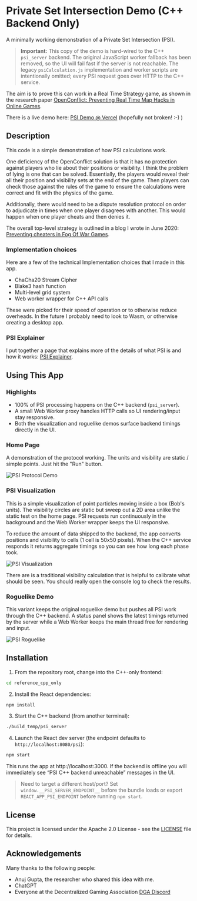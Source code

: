 # Private Set Intersection Demo (C++ Backend Only)

A minimally working demonstration of a Private Set Intersection (PSI).

> **Important:** This copy of the demo is hard-wired to the C++ `psi_server` backend. The original JavaScript worker fallback has been removed, so the UI will fail fast if the server is not reachable.
> The legacy `psiCalculation.js` implementation and worker scripts are intentionally omitted; every PSI request goes over HTTP to the C++ service.

The aim is to prove this can work in a Real Time Strategy game, as shown in the research paper [OpenConflict: Preventing Real Time Map Hacks in Online Games](https://www.shiftleft.org/papers/openconflict/).

There is a live demo here: [PSI Demo @ Vercel](https://psi-demo-delta.vercel.app/) (hopefully not broken! :-) )

## Description
This code is a simple demonstration of how PSI calculations work.

One deficiency of the OpenConflict solution is that it has no protection against players who lie about their positions or visibility. I think the problem of lying is one that can be solved. Essentially, the players would reveal their all their position and visibility sets at the end of the game. Then players can check those against the rules of the game to ensure the calculations were correct and fit with the physics of the game.

Additionally, there would need to be a dispute resolution protocol on order to adjudicate in times when one player disagrees with another. This would happen when one player cheats and then denies it.

The overall top-level strategy is outlined in a blog I wrote in June 2020: [Preventing cheaters in Fog Of War Games](https://edward-thomson.medium.com/preventing-cheaters-in-fog-of-war-games-69f202fbe107).

### Implementation choices

Here are a few of the technical Implementation choices that I made in this app.

* ChaCha20 Stream Cipher
* Blake3 hash function
* Multi-level grid system
* Web worker wrapper for C++ API calls

These were picked for their speed of operation or to otherwise reduce overheads. In the future I probably need to look to Wasm, or otherwise creating a desktop app.

### PSI Explainer
I put together a page that explains more of the details of what PSI is and how it works: [PSI Explainer](./explanations/psi_explainer.md).

## Using This App

### Highlights
- 100% of PSI processing happens on the C++ backend (`psi_server`).
- A small Web Worker proxy handles HTTP calls so UI rendering/input stay responsive.
- Both the visualization and roguelike demos surface backend timings directly in the UI.

### Home Page
A demonstration of the protocol working. The units and visibility are static / simple points. Just hit the "Run" button. 

![PSI Protocol Demo](explanations/Home_Page_Screenshot_20241006.png)

### PSI Visualization
This is a simple visualization of point particles moving inside a box (Bob's units). The visibility circles are static but sweep out a 2D area unlike the static test on the home page. PSI requests run continuously in the background and the Web Worker wrapper keeps the UI responsive.

To reduce the amount of data shipped to the backend, the app converts positions and visibility to cells (1 cell is 50x50 pixels). When the C++ service responds it returns aggregate timings so you can see how long each phase took.

![PSI Visualization](explanations/PSI_Visualization_20241006.png)

There are is a traditional visibility calculation that is helpful to calibrate what should be seen. You should really open the console log to check the results.

### Roguelike Demo
This variant keeps the original roguelike demo but pushes all PSI work through the C++ backend. A status panel shows the latest timings returned by the server while a Web Worker keeps the main thread free for rendering and input.

![PSI Roguelike](explanations/PSI_Roguelike_Screenshot_20250309_232639.png)


## Installation

1. From the repository root, change into the C++-only frontend:

```bash
cd reference_cpp_only
```

2. Install the React dependencies:

```bash
npm install
```

3. Start the C++ backend (from another terminal):

```bash
./build_temp/psi_server
```

4. Launch the React dev server (the endpoint defaults to `http://localhost:8080/psi`):

```bash
npm start
```

This runs the app at http://localhost:3000. If the backend is offline you will immediately see “PSI C++ backend unreachable” messages in the UI.

> Need to target a different host/port? Set `window.__PSI_SERVER_ENDPOINT__` before the bundle loads or export `REACT_APP_PSI_ENDPOINT` before running `npm start`.


## License
This project is licensed under the Apache 2.0 License - see the [LICENSE](LICENSE) file for details.


## Acknowledgements
Many thanks to the following people:

- Anuj Gupta, the researcher who shared this idea with me.
- ChatGPT
- Everyone at the Decentralized Gaming Association [DGA Discord](https://discord.com/invite/eZEVrSd)
